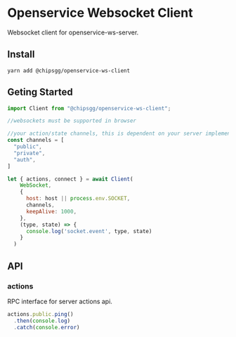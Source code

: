 # Openservice Websocket Client

Websocket client for openservice-ws-server.

## Install

`yarn add @chipsgg/openservice-ws-client`

## Geting Started

```js
import Client from "@chipsgg/openservice-ws-client";

//websockets must be supported in browser

//your action/state channels, this is dependent on your server implementation
const channels = [
  "public",
  "private",
  "auth",
]

let { actions, connect } = await Client(
    WebSocket,
    {
      host: host || process.env.SOCKET,
      channels,
      keepAlive: 1000,
    },
    (type, state) => {
      console.log('socket.event', type, state)
    }
  )
```

## API

### actions

RPC interface for server actions api.

```js
actions.public.ping()
  .then(console.log)
  .catch(console.error)

```
